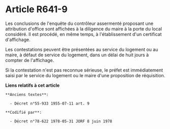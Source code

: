 # Article R641-9

Les conclusions de l'enquête du contrôleur assermenté proposant une attribution d'office sont affichées à la diligence du
maire à la porte du local considéré. Il est procédé, en même temps, à l'établissement d'un certificat d'affichage.

Les contestations peuvent être présentées au service du logement ou au maire, à défaut de service du logement, dans un délai
de huit jours à compter de l'affichage.

Si la contestation n'est pas reconnue sérieuse, le préfet est immédiatement saisi par le service du logement ou le maire
d'une proposition de réquisition.

**Liens relatifs à cet article**

	**Anciens textes**:

	  - Décret n°55-933 1955-07-11 art. 9

	**Codifié par**:

	  - Décret n°78-622 1978-05-31 JORF 8 juin 1978
